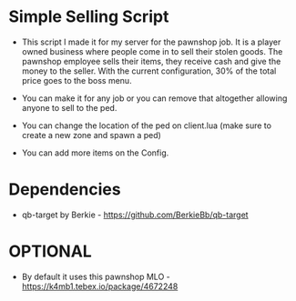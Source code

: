 # Simple Selling Script

* This script I made it for my server for the pawnshop job. It is a player owned business where people come in to sell their stolen goods. The pawnshop employee sells their items, they receive cash and give the money to the seller. With the current configuration, 30% of the total price goes to the boss menu. 

* You can make it for any job or you can remove that altogether allowing anyone to sell to the ped.

* You can change the location of the ped on client.lua (make sure to create a new zone and spawn a ped)

* You can add more items on the Config.

# Dependencies
* qb-target by Berkie - https://github.com/BerkieBb/qb-target

# OPTIONAL

* By default it uses this pawnshop MLO - https://k4mb1.tebex.io/package/4672248
